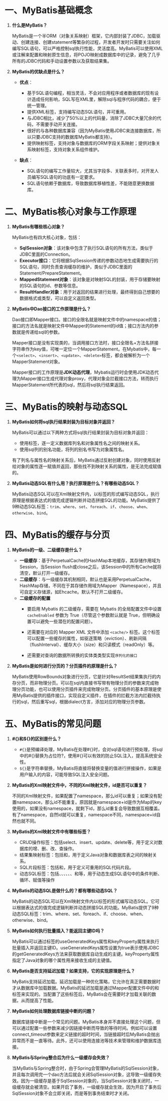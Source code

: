 # 一、MyBatis基础概念

1. **什么是MyBatis？**

   MyBatis是一个半ORM（对象关系映射）框架，它内部封装了JDBC，加载驱动、创建连接、创建statement等繁杂的过程，开发者开发时只需要关注如何编写SQL语句，可以严格控制sql执行性能，灵活度高。MyBatis可以使用XML或注解来配置和映射原生信息，将POJO映射成数据库中的记录，避免了几乎所有的JDBC代码和手动设置参数以及获取结果集。

2. **MyBatis的优缺点是什么？**

   * **优点**：

	 * 基于SQL语句编程，相当灵活，不会对应用程序或者数据库的现有设计造成任何影响，SQL写在XML里，解除sql与程序代码的耦合，便于统一管理。
	 * 提供XML标签，支持编写动态SQL语句，并可重用。
	 * 与JDBC相比，减少了50%以上的代码量，消除了JDBC大量冗余的代码，不需要手动开关连接。
	 * 很好的与各种数据库兼容（因为MyBatis使用JDBC来连接数据库，所以只要JDBC支持的数据库MyBatis都支持）。
	 * 提供映射标签，支持对象与数据库的ORM字段关系映射；提供对象关系映射标签，支持对象关系组件维护。

   * **缺点**：

	 * SQL语句的编写工作量较大，尤其当字段多、关联表多时，对开发人员编写SQL语句的功底有一定要求。
	 * SQL语句依赖于数据库，导致数据库移植性差，不能随意更换数据库。

# 二、MyBatis核心对象与工作原理

1. **MyBatis有哪些核心对象？**

   MyBatis也有四大核心对象，包括：

   * **SqlSession对象**：该对象中包含了执行SQL语句的所有方法，类似于JDBC里面的Connection。
   * **Executor接口**：它将根据SqlSession传递的参数动态地生成需要执行的SQL语句，同时负责查询缓存的维护，类似于JDBC里面的Statement/PrepareStatement。
   * **MappedStatement对象**：该对象是对映射SQL的封装，用于存储要映射的SQL语句的id、参数等信息。
   * **ResultHandler对象**：用于对返回的结果进行处理，最终得到自己想要的数据格式或类型，可以自定义返回类型。

2. **MyBatis中Dao接口的工作原理是什么？**

   Dao接口即Mapper接口。接口的全限名就是映射文件中的namespace的值；接口的方法名就是映射文件中Mapper的Statement的id值；接口方法内的参数就是传递给sql的参数。

   Mapper接口是没有实现类的，当调用接口方法时，接口全限名+方法名拼接字符串作为key值，可唯一定位一个MapperStatement。在Mybatis中，每一个`<select>`、`<insert>`、`<update>`、`<delete>`标签，都会被解析为一个MapperStatement对象。

   Mapper接口的工作原理是**JDK动态代理**，Mybatis运行时会使用JDK动态代理为Mapper接口生成代理对象proxy，代理对象会拦截接口方法，转而执行MapperStatement所代表的sql，然后将sql执行结果返回。

# 三、MyBatis的映射与动态SQL

1. **MyBatis如何将sql执行结果封装为目标对象并返回？**

   MyBatis可以通过以下两种方式将sql执行结果封装为目标对象并返回：

   * 使用标签，逐一定义数据库列名和对象属性名之间的映射关系。
   * 使用sql列的别名功能，将列的别名书写为对象属性名。

   有了列名与属性名的映射关系后，MyBatis通过反射创建对象，同时使用反射给对象的属性逐一赋值并返回，那些找不到映射关系的属性，是无法完成赋值的。

2. **MyBatis动态SQL有什么用？执行原理是什么？有哪些动态SQL？**

   MyBatis动态SQL可以在Xml映射文件内，以标签的形式编写动态SQL，执行原理是根据表达式的值完成逻辑判断并动态拼接SQL的功能。MyBatis提供了9种动态SQL标签：`trim`、`where`、`set`、`foreach`、`if`、`choose`、`when`、`otherwise`、`bind`。

# 四、MyBatis的缓存与分页

1. **MyBatis的一级、二级缓存是什么？**

   * **一级缓存**：基于PerpetualCache的HashMap本地缓存，其存储作用域为Session，当Session flush或close之后，该Session中的所有Cache就将清空，默认打开一级缓存。
   * **二级缓存**：与一级缓存其机制相同，默认也是采用PerpetualCache，HashMap存储，不同在于其存储作用域为Mapper（Namespace），并且可自定义存储源，如Ehcache。默认不打开二级缓存。
   * **二级缓存的配置**
     - 要启用 Mybatis 的二级缓存，需要在 Mybatis 的全局配置文件中设置 `cacheEnabled` 参数为 True（尽管这个参数默认就是 True，但明确设置可以避免一些潜在的配置问题）。

     - 还需要在对应的 Mapper XML 文件中添加 `<cache/>` 标签。这个标签可以配置一些缓存的属性，如驱逐策略（eviction）、刷新间隔（flushInterval）、缓存大小（size）和只读模式（readOnly）等。

     - 还需要对查询的数据所转换的实体类类型实现`序列化的接口`

2. **MyBatis是如何进行分页的？分页插件的原理是什么？**

   MyBatis使用RowBounds对象进行分页，它是针对ResultSet结果集执行的内存分页，而非物理分页。可以在sql内直接书写带有物理分页的参数来完成物理分页功能，也可以使用分页插件来完成物理分页。分页插件的基本原理是使用MyBatis提供的插件接口，实现自定义插件，在插件的拦截方法内拦截待执行的sql，然后重写sql，根据dialect方言，添加对应的物理分页参数。

# 五、MyBatis的常见问题

1. **#{}和${}的区别是什么？**

   * `#{}`是预编译处理，MyBatis在处理#{}时，会对sql语句进行预处理，将sql中的#{}替换为占位符?，使用#{}可以有效的防止SQL注入，提高系统安全性。
   * `${}`是字符串替换，MyBatis将直接将替换变量的值进行拼接操作，如果是用户输入的内容，可能导致SQL注入安全问题。

2. **MyBatis的Xml映射文件中，不同的Xml映射文件，id是否可以重复？**

   不同的Xml映射文件，如果配置了namespace，那么id可以重复；如果没有配置namespace，那么id不能重复。原因就是namespace+id是作为Map的key使用的，如果没有namespace，就剩下id，那么id重复会导致数据互相覆盖。有了namespace，自然id就可以重复，namespace不同，namespace+id自然也就不同。

3. **MyBatis的Xml映射文件中有哪些标签？**

   - CRUD操作标签：包括select、insert、update、delete等，用于定义对数据库的增、删、改、查操作。
   - 结果集映射标签：包括<resultMap>和<result>，用于定义Java对象和数据库表之间的映射关系。
   - SQL片段标签：包括<sql>和<include>，用于定义可重用的SQL代码片段。
   - 动态SQL标签：包括<if>、<choose>、<when>、<otherwise>、<where>、<set>、<foreach>和<bind>等，用于动态生成SQL语句中的条件判断、循环、赋值等操作

4. **MyBatis的动态SQL是做什么的？都有哪些动态SQL？**

   MyBatis的动态SQL可以在Xml映射文件内以标签的形式编写动态SQL。它可以根据表达式的值完成逻辑判断并动态拼接SQL的功能。MyBatis提供了9种动态SQL标签：trim、where、set、foreach、if、choose、when、otherwise、bind。

5. **MyBatis如何执行批量插入？能返回主键ID吗？**

   MyBatis可以通过<insert>标签的useGeneratedKeys属性和keyProperty属性来执行批量插入并返回主键ID。useGeneratedKeys属性设置为true表示使用JDBC的getGeneratedKeys方法来获取数据库自动生成的主键。keyProperty属性指定了Java对象的哪个属性用来接收生成的主键值。

6. **MyBatis是否支持延迟加载？如果支持，它的实现原理是什么？**

   MyBatis支持延迟加载。延迟加载是一种优化策略，它允许在真正需要数据时才从数据库中加载数据。MyBatis的延迟加载是通过Mapper配置文件中的<association>和<collection>标签来实现的。当配置了这些标签后，MyBatis会在需要时才加载关联的数据，从而提高了性能。

7. **MyBatis如何处理数据库链接中断的问题？**

   数据库链接中断是一个常见的问题。MyBatis本身并不直接处理这个问题，但可以通过配置一些参数来减少因链接中断而导致的等待时间。例如可以设置connect_timeout参数来定义链接的超时时间，当链接超时后MyBatis会抛出异常而不是一直等待。此外，还可以使用连接池等技术来管理和维护数据库连接。

8. **MyBatis与Spring整合后为什么一级缓存会失效？**

   当MyBatis与Spring整合时，由于Spring会管理MyBatis的SqlSession对象，并且每次调用完一个dao方法后就会关闭SqlSession对象，这导致一级缓存失效。因为一级缓存是基于SqlSession对象的，当SqlSession对象关闭时，一级缓存就会被清空。如果开启了事务，一级缓存就会生效，因为开启了事务后SqlSession对象不会立即关闭，而是等到事务结束时才关闭。

